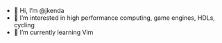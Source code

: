 - 👋 Hi, I’m @jkenda
- 👀 I’m interested in high performance computing, game engines, HDLs, cycling
- 🌱 I’m currently learning Vim

<!---
jkenda/jkenda is a ✨ special ✨ repository because its `README.md` (this file) appears on your GitHub profile.
You can click the Preview link to take a look at your changes.
--->
